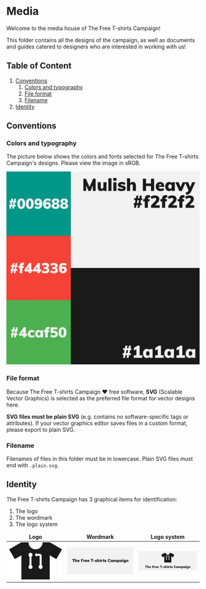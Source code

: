 # Media

Welcome to the media house of The Free T-shirts Campaign!

This folder contains all the designs of the campaign, as well as documents and
guides catered to designers who are interested in working with us!

## Table of Content

1. [Conventions](#conventions)
	1. [Colors and typography](#colors-and-typography)
	2. [File format](#file-format)
	3. [Filename](#filename)
2. [Identity](#identity)

## Conventions

### Colors and typography

The picture below shows the colors and fonts selected for The Free T-shirts
Campaign's designs. Please view the image in sRGB.

![](scheme.png)

### File format

Because The Free T-shirts Campaign :heart: free software, **SVG** (Scalable
Vector Graphics) is selected as the preferred file format for vector designs
here.

**SVG files must be plain SVG** (e.g. contains no software-specific tags or
attributes). If your vector graphics editor saves files in a custom format,
please export to plain SVG.

### Filename

Filenames of files in this folder must be in lowercase. Plain SVG files must end
with `.plain.svg`.

## Identity

The Free T-shirts Campaign has 3 graphical items for identification:
1. The logo
2. The wordmark
3. The logo system

<table>
	<thead>
		<tr align="center">
			<td><b>Logo</b></td>
			<td><b>Wordmark</b></td>
			<td><b>Logo system</b></td>
		</tr>
	</thead>
	<tbody>
		<tr align="center">
			<td>
				<img src="logo/logo.png" alt="Logo" />
			</td>
			<td>
				<img src="wordmark/wordmark.png" alt="Wordmark" />
			</td>
			<td>
				<img src="system/system.png" alt="Logo system" />
			</td>
		</tr>
	</tbody>
</table>
